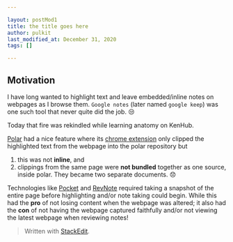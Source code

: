 ```yaml
---

layout: postMod1
title: the title goes here
author: pulkit
last_modified_at: December 31, 2020
tags: []

---
```


## Motivation
I have long wanted to highlight text and leave embedded/inline notes on webpages as I browse them. `Google notes` (later named `google keep`) was one such tool that never quite did the job.  :unamused:

Today that fire was rekindled while learning anatomy on KenHub. 

[Polar](https://getpolarized.io/) had a nice feature where its [chrome extension](https://getpolarized.io/chrome-extension/) only clipped the highlighted text from the webpage into the polar repository but
1. this was not **inline**, and
2. clippings from the same page were **not bundled** together as one source, inside polar. They became two separate documents. :disappointed:

Technologies like [Pocket](https://help.getpocket.com/article/1077-what-is-article-view) and [RevNote](https://chrome.google.com/webstore/detail/revnote-highlighter-web-p/hiidedlcgggnjfkfhnmmhheffbllilic) required taking a snapshot of the entire page before highlighting and/or note taking could begin. While this had the **pro** of not losing content when the webpage was altered; it also had the **con** of not having the webpage captured faithfully and/or not viewing the latest webpage when reviewing notes!

> Written with [StackEdit](https://stackedit.io/).
<!--stackedit_data:
eyJoaXN0b3J5IjpbLTMwNjAxNDg4MF19
-->